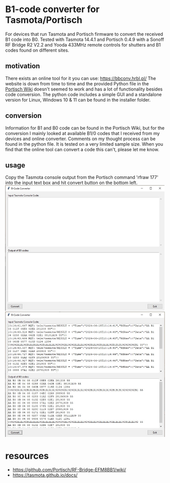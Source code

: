 # B1-code converter for Tasmota/Portisch
For devices that run Tasmota and Portisch firmware to convert the received B1 code into B0. Tested with Tasmota 14.4.1 and Portisch 0.4.9 with a Sonoff RF Bridge R2 V2.2 and Yooda 433MHz remote controls for shutters and B1 codes found on different sites.

## motivation
There exists an online tool for it you can use: https://bbconv.hrbl.pl/
The website is down from time to time and the provided Python file in the [Portisch Wiki](https://github.com/Portisch/RF-Bridge-EFM8BB1/wiki/Decode-0xB1-sniffed-data) doesn't seemed to work and has a lot of functionality besides code conversion. The python code includes a simple GUI and a standalone version for Linux, Windows 10 & 11 can be found in the installer folder.

## conversion
Information for B1 and B0 code can be found in the Portisch Wiki, but for the conversion I mainly looked at available B1/0 codes that I received from my devices and online converter. Comments on my thought process can be found in the python file.
It is tested on a very limited sample size. When you find that the online tool can convert a code this can't, please let me know.

## usage
Copy the Tasmota console output from the Portisch command 'rfraw 177' into the input text box and hit convert button on the bottom left.
![main window without input](window_main.jpg)
![convertion example](window_example.jpg)

# resources
- https://github.com/Portisch/RF-Bridge-EFM8BB1/wiki/
- https://tasmota.github.io/docs/
